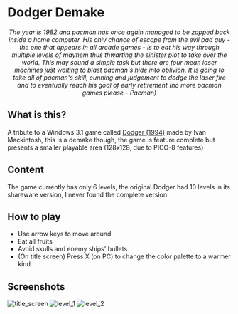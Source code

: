# Dodger Demake

<p align="center">
  <em>
The year is 1982 and pacman has once again managed to be zapped 
back inside a home computer. His only chance of escape from the
evil bad guy - the one that appears in all arcade games - is to 
eat his way through multiple levels of mayhem thus thwarting the 
sinister plot to take over the world. This may sound a simple task but there are four mean laser machines 
just waiting to blast pacman's hide into oblivion. It is going to take all of pacman's skill, cunning and judgement to 
dodge the laser fire and to eventually reach his goal of early 
retirement (no more pacman games please - Pacman)
</em>
</p>

## What is this?
A tribute to a Windows 3.1 game called [Dodger (1994)](https://archive.org/details/Dodger_1020#) made by Ivan Mackintosh, this is a demake though, the game is feature complete but presents a smaller playable area (128x128, due to PICO-8 features)

## Content
The game currently has only 6 levels, the original Dodger had 10 levels in its shareware version, I never found the complete version.

## How to play
- Use arrow keys to move around
- Eat all fruits
- Avoid skulls and enemy ships' bullets
- (On title screen) Press X (on PC) to change the color palette to a warmer kind
  
## Screenshots
![title_screen](https://github.com/framilano/DodgerDemake/assets/28491164/7cedd449-e164-40e7-9aa5-ead4344a3d2a)
![level_1](https://github.com/framilano/DodgerDemake/assets/28491164/a02cff9c-08e3-429d-931b-81dbb105b5e0)
![level_2](https://github.com/framilano/DodgerDemake/assets/28491164/e288c998-9162-4ad8-a4e0-efaeca9f2f79)


